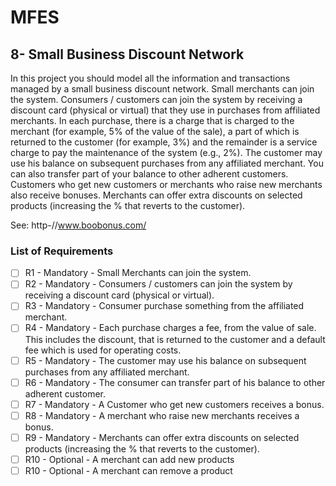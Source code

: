 # MFES

## 8- Small Business Discount Network

In this project you should model all the information and transactions managed by a small business discount network.
Small merchants can join the system. Consumers / customers can join the system by receiving a discount card (physical or virtual)
that they use in purchases from affiliated merchants. In each purchase, there is a charge that is charged to the merchant
(for example, 5% of the value of the sale), a part of which is returned to the customer (for example, 3%) and the remainder
is a service charge to pay the maintenance of the system (e.g., 2%). The customer may use his balance on subsequent purchases
from any affiliated merchant. You can also transfer part of your balance to other adherent customers. Customers who get new
customers or merchants who raise new merchants also receive bonuses. Merchants can offer extra discounts on selected products
(increasing the % that reverts to the customer).

See: http-//www.boobonus.com/

### List of Requirements

- [ ] R1 - Mandatory - Small Merchants can join the system.
- [ ] R2 - Mandatory - Consumers / customers can join the system by receiving a discount card (physical or virtual).
- [ ] R3 - Mandatory - Consumer purchase something from the affiliated merchant.
- [ ] R4 - Mandatory - Each purchase charges a fee, from the value of sale. This includes the discount, that is returned to the customer and a default fee which is used for operating costs.
- [ ] R5 - Mandatory - The customer may use his balance on subsequent purchases from any affiliated merchant.
- [ ] R6 - Mandatory - The consumer can transfer part of his balance to other adherent customer.
- [ ] R7 - Mandatory - A Customer who get new customers receives a bonus.
- [ ] R8 - Mandatory - A merchant who raise new merchants receives a bonus.
- [ ] R9 - Mandatory - Merchants can offer extra discounts on selected products (increasing the % that reverts to the customer).
- [ ] R10 - Optional - A merchant can add new products
- [ ] R10 - Optional - A merchant can remove a product
